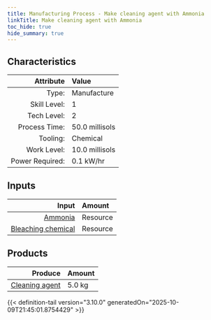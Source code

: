 ```yaml
---
title: Manufacturing Process - Make cleaning agent with Ammonia
linkTitle: Make cleaning agent with Ammonia
toc_hide: true
hide_summary: true
---
```

<!-- This is generated by the MarsSim HelpGenertor, do not edit. -->


## Characteristics

| Attribute      | Value |
|--------:|:------|
|Type:|Manufacture|
|Skill Level:|1|
|Tech Level:|2|
|Process Time:|50.0 millisols|
|Tooling:|Chemical|
|Work Level:|10.0 millisols|
|Power Required:|0.1 kW/hr|

## Inputs

| Input      | Amount |
|--------:|:------|
|[Ammonia](/docs/definitions/resource/ammonia)|Resource|4.5 kg|
|[Bleaching chemical](/docs/definitions/resource/bleaching-chemical)|Resource|0.5 kg|

## Products


| Produce      | Amount |
|--------:|:------|
|[Cleaning agent](/docs/definitions/resource/cleaning-agent)|5.0 kg|



{{< definition-tail version="3.10.0" generatedOn="2025-10-09T21:45:01.8754429" >}}




